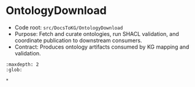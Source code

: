 # OntologyDownload

- Code root: `src/DocsToKG/OntologyDownload`
- Purpose: Fetch and curate ontologies, run SHACL validation, and coordinate publication to downstream consumers.
- Contract: Produces ontology artifacts consumed by KG mapping and validation.

```{toctree}
:maxdepth: 2
:glob:

*
```


